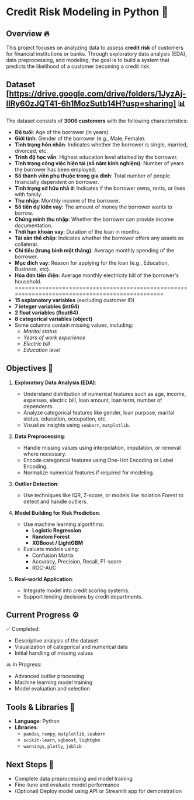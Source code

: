 
# Credit Risk Modeling in Python 🏦

## Overview 🔥

This project focuses on analyzing data to assess **credit risk** of customers for financial institutions or banks. Through exploratory data analysis (EDA), data preprocessing, and modeling, the goal is to build a system that predicts the likelihood of a customer becoming a credit risk.

## Dataset [https://drive.google.com/drive/folders/1JyzAj-llRy60zJQT41-6h1MozSutb14H?usp=sharing] 📊

The dataset consists of **3006 customers** with the following characteristics:

- **Độ tuổi**: Age of the borrower (in years).  
- **Giới tính**: Gender of the borrower (e.g., Male, Female).  
- **Tình trạng hôn nhân**: Indicates whether the borrower is single, married, divorced, etc.  
- **Trình độ học vấn**: Highest education level attained by the borrower.  
- **Tình trạng công việc hiện tại (số năm kinh nghiệm)**: Number of years the borrower has been employed.  
- **Số thành viên phụ thuộc trong gia đình**: Total number of people financially dependent on borrower.  
- **Tình trạng sở hữu nhà ở**: Indicates if the borrower owns, rents, or lives with family.
- **Thu nhập**: Monthly income of the borrower.  
- **Số tiền dự kiến vay**: The amount of money the borrower wants to borrow.  
- **Chứng minh thu nhập**: Whether the borrower can provide income documentation.  
- **Thời hạn khoản vay**: Duration of the loan in months.  
- **Tài sản thế chấp**: Indicates whether the borrower offers any assets as collateral.  
- **Chi tiêu (trung bình một tháng)**: Average monthly spending of the borrower.  
- **Mục đích vay**: Reason for applying for the loan (e.g., Education, Business, etc). 
- **Hóa đơn tiền điện**: Average monthly electricity bill of the borrower's household.
===============================================================================================
- **15 explanatory variables** (excluding customer ID)
- **7 integer variables (int64)**
- **2 float variables (float64)**
- **8 categorical variables (object)**
- Some columns contain missing values, including:
  - *Marital status*
  - *Years of work experience*
  - *Electric bill*
  - *Education level*

## Objectives 🎯

1. **Exploratory Data Analysis (EDA)**:
   - Understand distribution of numerical features such as age, income, expenses, electric bill, loan amount, loan term, number of dependents.
   - Analyze categorical features like gender, loan purpose, marital status, education, occupation, etc.
   - Visualize insights using `seaborn`, `matplotlib`.

2. **Data Preprocessing**:
   - Handle missing values using interpolation, imputation, or removal where necessary.
   - Encode categorical features using One-Hot Encoding or Label Encoding.
   - Normalize numerical features if required for modeling.

3. **Outlier Detection**:
   - Use techniques like IQR, Z-score, or models like Isolation Forest to detect and handle outliers.

4. **Model Building for Risk Prediction**:
   - Use machine learning algorithms:
     - **Logistic Regression**
     - **Random Forest**
     - **XGBoost / LightGBM**
   - Evaluate models using:
     - Confusion Matrix
     - Accuracy, Precision, Recall, F1-score
     - ROC-AUC

5. **Real-world Application**:
   - Integrate model into credit scoring systems.
   - Support lending decisions by credit departments.

## Current Progress ⚙️

✅ Completed:

- Descriptive analysis of the dataset
- Visualization of categorical and numerical data
- Initial handling of missing values

🔜 In Progress:

- Advanced outlier processing
- Machine learning model training
- Model evaluation and selection

## Tools & Libraries 🧰

- **Language**: Python
- **Libraries**:
  - `pandas`, `numpy`, `matplotlib`, `seaborn`
  - `scikit-learn`, `xgboost`, `lightgbm`
  - `warnings`, `plotly`, `joblib`

## Next Steps 🚀

- Complete data preprocessing and model training
- Fine-tune and evaluate model performance
- (Optional) Deploy model using API or Streamlit app for demonstration
